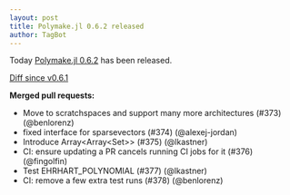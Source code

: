 ```yaml
---
layout: post
title: Polymake.jl 0.6.2 released
author: TagBot
---
```


Today [Polymake.jl 0.6.2](https://github.com/oscar-system/Polymake.jl/releases/tag/v0.6.2) has
been released.

[Diff since v0.6.1](https://github.com/oscar-system/Polymake.jl/compare/v0.6.1...v0.6.2)



**Merged pull requests:**
- Move to scratchspaces and support many more architectures (#373) (@benlorenz)
- fixed interface for sparsevectors (#374) (@alexej-jordan)
- Introduce Array<Array<Set<Int>>> (#375) (@lkastner)
- CI: ensure updating a PR cancels running CI jobs for it (#376) (@fingolfin)
- Test EHRHART_POLYNOMIAL (#377) (@lkastner)
- CI: remove a few extra test runs (#378) (@benlorenz)
